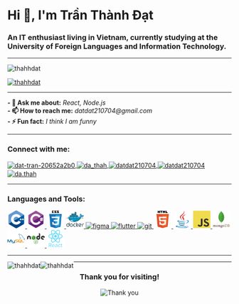 <h1 align="left">Hi 👋, I'm Trần Thành Đạt</h1>
<h3 align="left">An IT enthusiast living in Vietnam, currently studying at the University of Foreign Languages and Information Technology.</h3>

---

<p align="left"> 
  <img src="https://komarev.com/ghpvc/?username=thahhdat&label=Profile%20views&color=0e75b6&style=flat" alt="thahhdat" /> 
</p>

<p align="left"> 
  <a href="https://github.com/ryo-ma/github-profile-trophy">
    <img src="https://github-profile-trophy.vercel.app/?username=thahhdat" alt="thahhdat" />
  </a> 
</p>

---

<p align="left">
  <strong>- 💬 Ask me about:</strong> <em>React, Node.js</em><br>
  <strong>- 📫 How to reach me:</strong> <em>datdat210704@gmail.com</em><br>
  <strong>- ⚡ Fun fact:</strong> <em>I think I am funny</em>
</p>

---

<h3 align="left">Connect with me:</h3>
<p align="left">
  <a href="https://linkedin.com/in/dat-tran-20652a2b0" target="blank">
    <img align="center" src="https://raw.githubusercontent.com/rahuldkjain/github-profile-readme-generator/master/src/images/icons/Social/linked-in-alt.svg" alt="dat-tran-20652a2b0" height="30" width="40" />
  </a>
  <a href="https://instagram.com/da_thah" target="blank">
    <img align="center" src="https://raw.githubusercontent.com/rahuldkjain/github-profile-readme-generator/master/src/images/icons/Social/instagram.svg" alt="da_thah" height="30" width="40" />
  </a>
  <a href="https://www.hackerrank.com/datdat210704" target="blank">
    <img align="center" src="https://raw.githubusercontent.com/rahuldkjain/github-profile-readme-generator/master/src/images/icons/Social/hackerrank.svg" alt="datdat210704" height="30" width="40" />
  </a>
  <a href="https://www.leetcode.com/datdat210704" target="blank">
    <img align="center" src="https://raw.githubusercontent.com/rahuldkjain/github-profile-readme-generator/master/src/images/icons/Social/leet-code.svg" alt="datdat210704" height="30" width="40" />
  </a>
  <a href="https://discord.gg/da.thah" target="blank">
    <img align="center" src="https://raw.githubusercontent.com/rahuldkjain/github-profile-readme-generator/master/src/images/icons/Social/discord.svg" alt="da.thah" height="30" width="40" />
  </a>
</p>

---

<h3 align="left">Languages and Tools:</h3>
<p align="left">
  <a href="https://www.w3schools.com/cpp/" target="_blank" rel="noreferrer"> 
    <img src="https://raw.githubusercontent.com/devicons/devicon/master/icons/cplusplus/cplusplus-original.svg" alt="cplusplus" width="40" height="40"/> 
  </a>
  <a href="https://www.w3schools.com/cs/" target="_blank" rel="noreferrer"> 
    <img src="https://raw.githubusercontent.com/devicons/devicon/master/icons/csharp/csharp-original.svg" alt="csharp" width="40" height="40"/> 
  </a>
  <a href="https://www.w3schools.com/css/" target="_blank" rel="noreferrer"> 
    <img src="https://raw.githubusercontent.com/devicons/devicon/master/icons/css3/css3-original-wordmark.svg" alt="css3" width="40" height="40"/> 
  </a>
  <a href="https://www.docker.com/" target="_blank" rel="noreferrer"> 
    <img src="https://raw.githubusercontent.com/devicons/devicon/master/icons/docker/docker-original-wordmark.svg" alt="docker" width="40" height="40"/> 
  </a>
  <a href="https://www.figma.com/" target="_blank" rel="noreferrer"> 
    <img src="https://www.vectorlogo.zone/logos/figma/figma-icon.svg" alt="figma" width="40" height="40"/> 
  </a>
  <a href="https://flutter.dev" target="_blank" rel="noreferrer"> 
    <img src="https://www.vectorlogo.zone/logos/flutterio/flutterio-icon.svg" alt="flutter" width="40" height="40"/> 
  </a>
  <a href="https://git-scm.com/" target="_blank" rel="noreferrer"> 
    <img src="https://www.vectorlogo.zone/logos/git-scm/git-scm-icon.svg" alt="git" width="40" height="40"/> 
  </a>
  <a href="https://www.w3.org/html/" target="_blank" rel="noreferrer"> 
    <img src="https://raw.githubusercontent.com/devicons/devicon/master/icons/html5/html5-original-wordmark.svg" alt="html5" width="40" height="40"/> 
  </a>
  <a href="https://www.java.com" target="_blank" rel="noreferrer"> 
    <img src="https://raw.githubusercontent.com/devicons/devicon/master/icons/java/java-original.svg" alt="java" width="40" height="40"/> 
  </a>
  <a href="https://developer.mozilla.org/en-US/docs/Web/JavaScript" target="_blank" rel="noreferrer"> 
    <img src="https://raw.githubusercontent.com/devicons/devicon/master/icons/javascript/javascript-original.svg" alt="javascript" width="40" height="40"/> 
  </a>
  <a href="https://www.mongodb.com/" target="_blank" rel="noreferrer"> 
    <img src="https://raw.githubusercontent.com/devicons/devicon/master/icons/mongodb/mongodb-original-wordmark.svg" alt="mongodb" width="40" height="40"/> 
  </a>
  <a href="https://www.mysql.com/" target="_blank" rel="noreferrer"> 
    <img src="https://raw.githubusercontent.com/devicons/devicon/master/icons/mysql/mysql-original-wordmark.svg" alt="mysql" width="40" height="40"/> 
  </a>
  <a href="https://nodejs.org" target="_blank" rel="noreferrer"> 
    <img src="https://raw.githubusercontent.com/devicons/devicon/master/icons/nodejs/nodejs-original-wordmark.svg" alt="nodejs" width="40" height="40"/> 
  </a>
  <a href="https://reactjs.org/" target="_blank" rel="noreferrer"> 
    <img src="https://raw.githubusercontent.com/devicons/devicon/master/icons/react/react-original-wordmark.svg" alt="react" width="40" height="40"/> 
  </a>
</p>

---

<p align="left">
  <img align="left" src="https://github-readme-stats.vercel.app/api/top-langs?username=thahhdat&show_icons=true&theme=radical&title_color=ffffff&text_color=ffffff&bg_color=b989e1&locale=en&layout=compact" alt="thahhdat" />
</p>

<p align="left">
  <img align="left" src="https://github-readme-streak-stats.herokuapp.com/?user=thahhdat&theme=highcontrast" alt="thahhdat" />
</p>

---
<h3 align="center">Thank you for visiting!</h3>
<p align="center">
  <img src="https://media.giphy.com/media/3o6Mbk3K7X9QYm2q1u/giphy.gif" alt="Thank you" width="300" height="200" />
</p>
